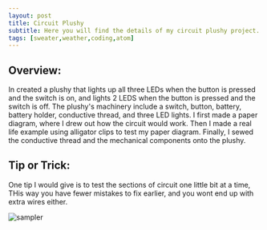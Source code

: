 ```yaml
---
layout: post
title: Circuit Plushy
subtitle: Here you will find the details of my circuit plushy project. 
tags: [sweater,weather,coding,atom]
---
```


## Overview:
In created a plushy that lights up all three LEDs when the button is pressed and the switch is on, and lights 2 LEDS when the button is pressed and the switch is off. The plushy's machinery include a switch, button, battery, battery holder, conductive thread, and three LED lights. I first made a paper diagram, where I drew out how the circuit would work. Then I made a real life example using alligator clips to test my paper diagram. Finally, I sewed the conductive thread and the mechanical components onto the plushy. 

## Tip or Trick:
One tip I would give is to test the sections of circuit one little bit at a time, THis way you have fewer mistakes to fix earlier, and you wont end up with extra wires either. 

![sampler](https://luciasher.github.io/img/)

